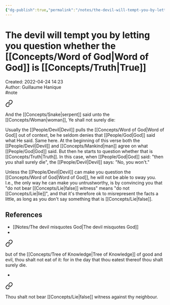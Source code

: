 ```yaml
---
{"dg-publish":true,"permalink":"/notes/the-devil-will-tempt-you-by-letting-you-question-whether-the-word-of-god-is-true/"}
---
```


# The devil will tempt you by letting you question whether the [[Concepts/Word of God\|Word of God]] is [[Concepts/Truth\|True]]

Created: 2022-04-24 14:23  
Author: Guillaume Hanique  
#note


<div class="transclusion internal-embed is-loaded"><a class="markdown-embed-link" href="/scripture/kjv/genesis-kjv/genesis-3-kjv/genesis-3-4-kjv/" aria-label="Open link"><svg xmlns="http://www.w3.org/2000/svg" width="24" height="24" viewBox="0 0 24 24" fill="none" stroke="currentColor" stroke-width="2" stroke-linecap="round" stroke-linejoin="round" class="svg-icon lucide-link"><path d="M10 13a5 5 0 0 0 7.54.54l3-3a5 5 0 0 0-7.07-7.07l-1.72 1.71"></path><path d="M14 11a5 5 0 0 0-7.54-.54l-3 3a5 5 0 0 0 7.07 7.07l1.71-1.71"></path></svg></a><div class="markdown-embed">



And the [[Concepts/Snake\|serpent]] said unto the [[Concepts/Woman\|woman]], Ye shall not surely die:


</div></div>


Usually the [[People/Devil\|Devil]] pulls the [[Concepts/Word of God\|Word of God]] out of context, be he seldom denies that [[People/God\|God]] said what He said. Same here. At the beginning of this verse both the [[People/Devil\|Devil]] and [[Concepts/Mankind\|man]] agree on what [[People/God\|God]] said. But then he starts to question whether that is [[Concepts/Truth\|Truth]]. In this case, when [[People/God\|God]] said: "then you shall surely die", the [[People/Devil\|Devil]] says: "No, you won't."

Unless the [[People/Devil\|Devil]] can make you question the [[Concepts/Word of God\|Word of God]], he will not be able to sway you. I.e., the only way he can make you untrustworthy, is by convincing you that "do not bear [[Concepts/Lie\|false]] witness" means "do not [[Concepts/Lie\|lie]]", and that it's therefore ok to misrepresent the facts a little, as long as you don't say something that is [[Concepts/Lie\|false]]. 

## References

- [[Notes/The devil misquotes God\|The devil misquotes God]]
- 
<div class="transclusion internal-embed is-loaded"><a class="markdown-embed-link" href="/scripture/kjv/genesis-kjv/genesis-2-kjv/genesis-2-17-kjv/" aria-label="Open link"><svg xmlns="http://www.w3.org/2000/svg" width="24" height="24" viewBox="0 0 24 24" fill="none" stroke="currentColor" stroke-width="2" stroke-linecap="round" stroke-linejoin="round" class="svg-icon lucide-link"><path d="M10 13a5 5 0 0 0 7.54.54l3-3a5 5 0 0 0-7.07-7.07l-1.72 1.71"></path><path d="M14 11a5 5 0 0 0-7.54-.54l-3 3a5 5 0 0 0 7.07 7.07l1.71-1.71"></path></svg></a><div class="markdown-embed">



but of the [[Concepts/Tree of Knowledge\|Tree of Knowledge]] of good and evil, thou shalt not eat of it: for in the day that thou eatest thereof thou shalt surely die.


</div></div>

- 
<div class="transclusion internal-embed is-loaded"><a class="markdown-embed-link" href="/scripture/kjv/exodus-kjv/exodus-20-kjv/exodus-20-16-kjv/" aria-label="Open link"><svg xmlns="http://www.w3.org/2000/svg" width="24" height="24" viewBox="0 0 24 24" fill="none" stroke="currentColor" stroke-width="2" stroke-linecap="round" stroke-linejoin="round" class="svg-icon lucide-link"><path d="M10 13a5 5 0 0 0 7.54.54l3-3a5 5 0 0 0-7.07-7.07l-1.72 1.71"></path><path d="M14 11a5 5 0 0 0-7.54-.54l-3 3a5 5 0 0 0 7.07 7.07l1.71-1.71"></path></svg></a><div class="markdown-embed">



Thou shalt not bear [[Concepts/Lie\|false]] witness against thy neighbour.


</div></div>

